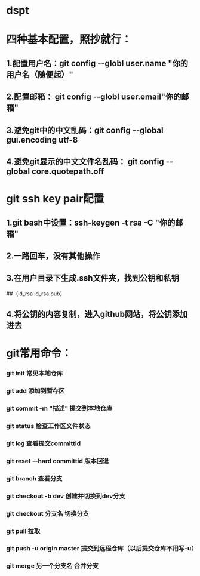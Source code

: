  # dspt
 # 四种基本配置，照抄就行：
 ## 1.配置用户名：git config --globl user.name "你的用户名（随便起）"
 ## 2.配置邮箱： git config --globl user.email"你的邮箱"
 ## 3.避免git中的中文乱码：git config --global gui.encoding utf-8
 ## 4.避免git显示的中文文件名乱码： git config --global core.quotepath.off
 # git ssh key pair配置
 ## 1.git bash中设置：ssh-keygen -t rsa -C "你的邮箱"
 ## 2.一路回车，没有其他操作
 ## 3.在用户目录下生成.ssh文件夹，找到公钥和私钥
 ##（id_rsa id_rsa.pub）
 ## 4.将公钥的内容复制，进入github网站，将公钥添加进去
 #
 #
 # git常用命令：
 ### git init 常见本地仓库
 ### git add 添加到暂存区
 ### git commit -m "描述" 提交到本地仓库
 ### git status 检查工作区文件状态
 ### git log 查看提交committid 
 ### git reset --hard committid 版本回退
 ### git branch 查看分支
 ### git checkout -b dev 创建并切换到dev分支
 ### git checkout 分支名  切换分支
 ### git pull 拉取
 ### git push -u origin master 提交到远程仓库（以后提交仓库不用写-u）
 ### git merge 另一个分支名  合并分支